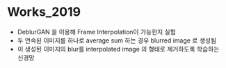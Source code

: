 # Works_2019

* DeblurGAN 을 이용해 Frame Interpolation이 가능한지 실험
* 두 연속된 이미지를 하나로 average sum 하는 경우 blurred image 로 생성됨
* 이 생성된 이미지의 blur를 interpolated image 의 형태로 제거하도록 학습하는 신경망
